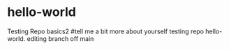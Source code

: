 # hello-world
Testing Repo basics2
#tell me a bit more about yourself
testing repo hello-world. editing branch off main
